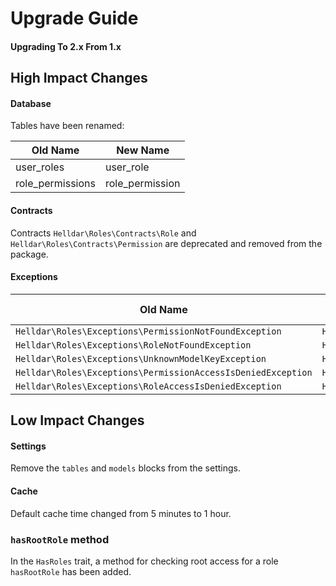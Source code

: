 # Upgrade Guide

#### Upgrading To 2.x From 1.x

## High Impact Changes

#### Database

Tables have been renamed:

| Old Name | New Name |
| --- | --- |
| user_roles | user_role |
| role_permissions | role_permission |


#### Contracts

Contracts `Helldar\Roles\Contracts\Role` and `Helldar\Roles\Contracts\Permission` are deprecated and removed from the package.


#### Exceptions

| Old Name | New Name | Status Code |
| --- | --- | --- |
| `Helldar\Roles\Exceptions\PermissionNotFoundException` | `Helldar\Roles\Exceptions\Core\PermissionNotFoundException` | `500 ` |
| `Helldar\Roles\Exceptions\RoleNotFoundException` | `Helldar\Roles\Exceptions\Core\RoleNotFoundException` | `500 ` |
| `Helldar\Roles\Exceptions\UnknownModelKeyException` | `Helldar\Roles\Exceptions\Core\UnknownModelKeyException` | `500 ` |
| `Helldar\Roles\Exceptions\PermissionAccessIsDeniedException` | `Helldar\Roles\Exceptions\Http\PermissionAccessIsDeniedHttpException` | `403 ` |
| `Helldar\Roles\Exceptions\RoleAccessIsDeniedException` | `Helldar\Roles\Exceptions\Http\RoleAccessIsDeniedHttpException` | `403 ` |


## Low Impact Changes

#### Settings

Remove the `tables` and `models` blocks from the settings.


#### Cache

Default cache time changed from 5 minutes to 1 hour.


### `hasRootRole` method

In the `HasRoles` trait, a method for checking root access for a role `hasRootRole` has been added.

